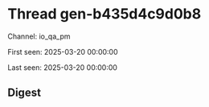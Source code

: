 # Thread gen-b435d4c9d0b8
Channel: io_qa_pm

First seen: 2025-03-20 00:00:00

Last seen: 2025-03-20 00:00:00

## Digest


